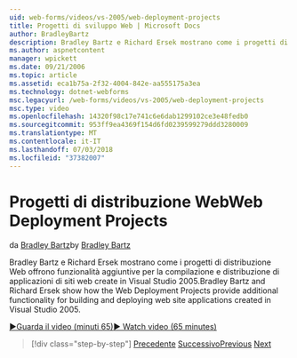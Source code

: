 ```yaml
---
uid: web-forms/videos/vs-2005/web-deployment-projects
title: Progetti di sviluppo Web | Microsoft Docs
author: BradleyBartz
description: Bradley Bartz e Richard Ersek mostrano come i progetti di distribuzione Web offrono funzionalità aggiuntive per la compilazione e creare la distribuzione delle applicazioni del sito web...
ms.author: aspnetcontent
manager: wpickett
ms.date: 09/21/2006
ms.topic: article
ms.assetid: eca1b75a-2f32-4004-842e-aa555175a3ea
ms.technology: dotnet-webforms
msc.legacyurl: /web-forms/videos/vs-2005/web-deployment-projects
msc.type: video
ms.openlocfilehash: 14320f98c17e741c6e6dab1299102ce3e48fedb0
ms.sourcegitcommit: 953ff9ea4369f154d6fd0239599279ddd3280009
ms.translationtype: MT
ms.contentlocale: it-IT
ms.lasthandoff: 07/03/2018
ms.locfileid: "37382007"
---
```

<a name="web-deployment-projects"></a><span data-ttu-id="0a2d4-103">Progetti di distribuzione Web</span><span class="sxs-lookup"><span data-stu-id="0a2d4-103">Web Deployment Projects</span></span>
====================
<span data-ttu-id="0a2d4-104">da [Bradley Bartz](https://github.com/BradleyBartz)</span><span class="sxs-lookup"><span data-stu-id="0a2d4-104">by [Bradley Bartz](https://github.com/BradleyBartz)</span></span>

<span data-ttu-id="0a2d4-105">Bradley Bartz e Richard Ersek mostrano come i progetti di distribuzione Web offrono funzionalità aggiuntive per la compilazione e distribuzione di applicazioni di siti web create in Visual Studio 2005.</span><span class="sxs-lookup"><span data-stu-id="0a2d4-105">Bradley Bartz and Richard Ersek show how the Web Deployment Projects provide additional functionality for building and deploying web site applications created in Visual Studio 2005.</span></span>

[<span data-ttu-id="0a2d4-106">&#9654;Guarda il video (minuti 65)</span><span class="sxs-lookup"><span data-stu-id="0a2d4-106">&#9654; Watch video (65 minutes)</span></span>](https://channel9.msdn.com/Blogs/ASP-NET-Site-Videos/web-deployment-projects)

> [!div class="step-by-step"]
> <span data-ttu-id="0a2d4-107">[Precedente](how-do-i-enable-code-coverage-and-profiling-in-production-applications.md)
> [Successivo](web-application-projects-web-deployment-projects.md)</span><span class="sxs-lookup"><span data-stu-id="0a2d4-107">[Previous](how-do-i-enable-code-coverage-and-profiling-in-production-applications.md)
[Next](web-application-projects-web-deployment-projects.md)</span></span>

